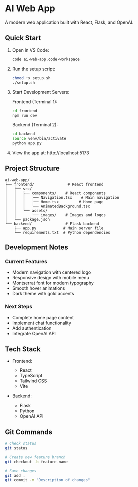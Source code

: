 # AI Web App

A modern web application built with React, Flask, and OpenAI.

## Quick Start

1. Open in VS Code:
   ```bash
   code ai-web-app.code-workspace
   ```

2. Run the setup script:
   ```bash
   chmod +x setup.sh
   ./setup.sh
   ```

3. Start Development Servers:

   Frontend (Terminal 1):
   ```bash
   cd frontend
   npm run dev
   ```

   Backend (Terminal 2):
   ```bash
   cd backend
   source venv/bin/activate
   python app.py
   ```

4. View the app at: http://localhost:5173

## Project Structure

```
ai-web-app/
├── frontend/               # React frontend
│   ├── src/
│   │   ├── components/    # React components
│   │   │   ├── Navigation.tsx    # Main navigation
│   │   │   ├── Home.tsx         # Home page
│   │   │   └── AnimatedBackground.tsx
│   │   └── assets/
│   │       └── images/    # Images and logos
│   └── package.json
└── backend/               # Flask backend
    ├── app.py            # Main server file
    └── requirements.txt  # Python dependencies
```

## Development Notes

### Current Features
- Modern navigation with centered logo
- Responsive design with mobile menu
- Montserrat font for modern typography
- Smooth hover animations
- Dark theme with gold accents

### Next Steps
- Complete home page content
- Implement chat functionality
- Add authentication
- Integrate OpenAI API

## Tech Stack

- Frontend:
  - React
  - TypeScript
  - Tailwind CSS
  - Vite

- Backend:
  - Flask
  - Python
  - OpenAI API

## Git Commands

```bash
# Check status
git status

# Create new feature branch
git checkout -b feature-name

# Save changes
git add .
git commit -m "Description of changes"
